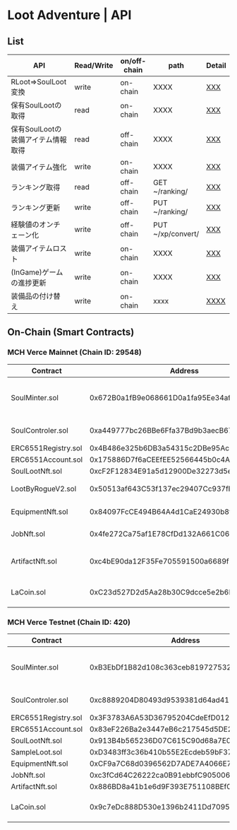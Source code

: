 # Loot Adventure | API

## List
API|Read/Write|on/off-chain|path|Detail
----|-----|-----|-----|-----
RLoot=>SoulLoot変換|write|on-chain|XXXX|[XXX]()
保有SoulLootの取得|read|on-chain|XXXX|[XXX]()
保有SoulLootの装備アイテム情報取得|read|off-chain|XXXX|[XXX]()
装備アイテム強化|write|on-chain|XXXX|[XXX]()
ランキング取得|read|off-chain|GET ~/ranking/|[XXX]()
ランキング更新|write|off-chain|PUT ~/ranking/|[XXX]()
経験値のオンチェーン化|write|off-chain|PUT ~/xp/convert/|[XXX]()
装備アイテムロスト|write|on-chain|XXXX|[XXX]()
(InGame)ゲームの進捗更新|write|on-chain|XXXX|[XXX]()
装備品の付け替え|write|on-chain|xxxx|[XXXX]()

## On-Chain (Smart Contracts)
### MCH Verce Mainnet (Chain ID: 29548)
Contract | Address | Abstarct 
----|-----|-----
SoulMinter.sol     |0x672B0a1fB9e068661D0a1fa95Ee34afE173BfAeC|sLoot, Coin(ERC20), 各NFTのmintを行う
SoulControler.sol  |0xa449777bc26BBe6Ffa37Bd9b3aecB671215590D1|Equipmentの着脱を行う
ERC6551Registry.sol|0x4B486e325b6DB3a54315c2DBe95Ac712bAAc2188|XXX
ERC6551Account.sol |0x175886D7f6aCEEfEE52566445b0c4A8578D1DB80|XXX
SoulLootNft.sol    |0xcF2F12834E91a5d12900De32273d5efCcdDA5Dea|XXX
LootByRogueV2.sol  |0x50513af643C53f137ec29407Cc937fF38dd3765a|RLootとして用いる
EquipmentNft.sol   |0x84097FcCE494B64A4d1CaE24930b8f4864c941ed|装備NFT(ERC1155)
JobNft.sol         |0x4fe272Ca75af1E78CfDd132A661C063D765436b6|ジョブNFT(ERC1155)
ArtifactNft.sol    |0xc4bE90da12F35Fe705591500a6689f238cF03154|アーティファクトNFT(ERC1155)
LaCoin.sol         |0xC23d527D2d5Aa28b30C9dcce5e2b6F3626aBDa8c|XP Token used for level up(ERC20)

### MCH Verce Testnet (Chain ID: 420)
Contract | Address | Abstarct 
----|-----|-----
SoulMinter.sol     |0xB3EbDf1B82d108c363ceb8197275326c59509Ed1|sLoot, Coin(ERC20), 各NFTのmintを行う
SoulControler.sol  |0xc8889204D80493d9539381d64ad411DE0E10969f|Equipmentの着脱を行う
ERC6551Registry.sol|0x3F3783A6A53D36795204CdeEfD01268BFCD57265|XXX
ERC6551Account.sol |0x83eF226Ba2e3447eB6c217545d5DE2f178A0a6e6|XXX
SoulLootNft.sol    |0x913B4b565236D07C615C90d68a7E045628d55638|XXX
SampleLoot.sol     |0xD3483ff3c36b410b55E2Ecdeb59bF37505f995E1|XXX
EquipmentNft.sol   |0xCF9a7C68d0396562D7ADE7A4066E71EbD313b978|ERC1155
JobNft.sol         |0xc3fCd64C26222ca0B91ebbfC9050068f4cb97EEc|xx
ArtifactNft.sol    |0x886BD8a41b1e6d9F393E751108BEf0e87dfC4e79|xx
LaCoin.sol         |0x9c7eDc888D530e1396b2411Dd7095570B4595A70|XP Token used for level up(ERC20)


